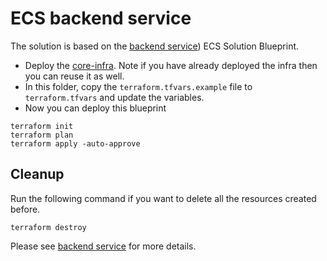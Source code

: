 # ECS backend service
The solution is based on the [backend service](https://github.com/aws-ia/ecs-blueprints/tree/main/examples/backend-service)) ECS Solution Blueprint.

* Deploy the [core-infra](../core-infra/README.md). Note if you have already deployed the infra then you can reuse it as well.
* In this folder, copy the `terraform.tfvars.example` file to `terraform.tfvars` and update the variables.
* Now you can deploy this blueprint
```shell
terraform init
terraform plan
terraform apply -auto-approve
```
## Cleanup
Run the following command if you want to delete all the resources created before.
```shell
terraform destroy
```

Please see [backend service](https://github.com/aws-ia/ecs-blueprints/blob/main/examples/backend-service/README.md) for more details.
